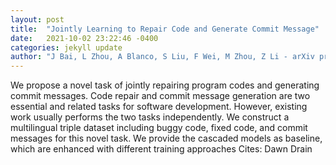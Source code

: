 ```yaml
---
layout: post
title:  "Jointly Learning to Repair Code and Generate Commit Message"
date:   2021-10-02 23:22:46 -0400
categories: jekyll update
author: "J Bai, L Zhou, A Blanco, S Liu, F Wei, M Zhou, Z Li - arXiv preprint arXiv:2109.12296, 2021"
---
```

We propose a novel task of jointly repairing program codes and generating commit messages. Code repair and commit message generation are two essential and related tasks for software development. However, existing work usually performs the two tasks independently. We construct a multilingual triple dataset including buggy code, fixed code, and commit messages for this novel task. We provide the cascaded models as baseline, which are enhanced with different training approaches Cites: Dawn Drain